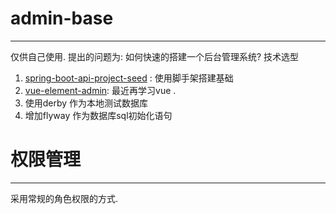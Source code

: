 # admin-base
---
仅供自己使用. 提出的问题为: 如何快速的搭建一个后台管理系统? 技术选型

1. [spring-boot-api-project-seed](https://github.com/lihengming/spring-boot-api-project-seed) : 使用脚手架搭建基础
2. [vue-element-admin](https://github.com/PanJiaChen/vue-element-admin): 最近再学习vue .
3. 使用derby 作为本地测试数据库
4. 增加flyway 作为数据库sql初始化语句


# 权限管理
---
采用常规的角色权限的方式.
